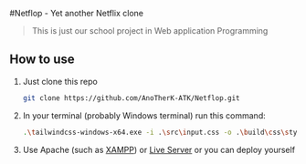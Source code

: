 #Netflop - Yet another Netflix clone

> This is just our school project in Web application Programming

## How to use
1. Just clone this repo
   ```bash
   git clone https://github.com/AnoTherK-ATK/Netflop.git
   ```
2. In your terminal (probably Windows terminal) run this command:
   ```bash
   .\tailwindcss-windows-x64.exe -i .\src\input.css -o .\build\css\style.css --watch
   ```

3. Use Apache (such as [XAMPP](https://www.apachefriends.org/download.html)) or [Live Server](https://marketplace.visualstudio.com/items?itemName=ritwickdey.LiveServer) or you can deploy yourself

